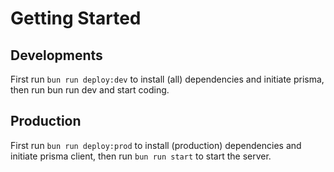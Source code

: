# Getting Started

## Developments

First run `bun run deploy:dev` to install (all) dependencies and initiate prisma, then run bun run dev and start coding.

## Production

First run `bun run deploy:prod` to install (production) dependencies and initiate prisma client, then run `bun run start` to start the server.

